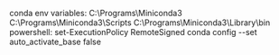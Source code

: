 conda env variables: C:\Programs\Miniconda3 C:\Programs\Miniconda3\Scripts C:\Programs\Miniconda3\Library\bin
powershell: set-ExecutionPolicy RemoteSigned
conda config --set auto_activate_base false